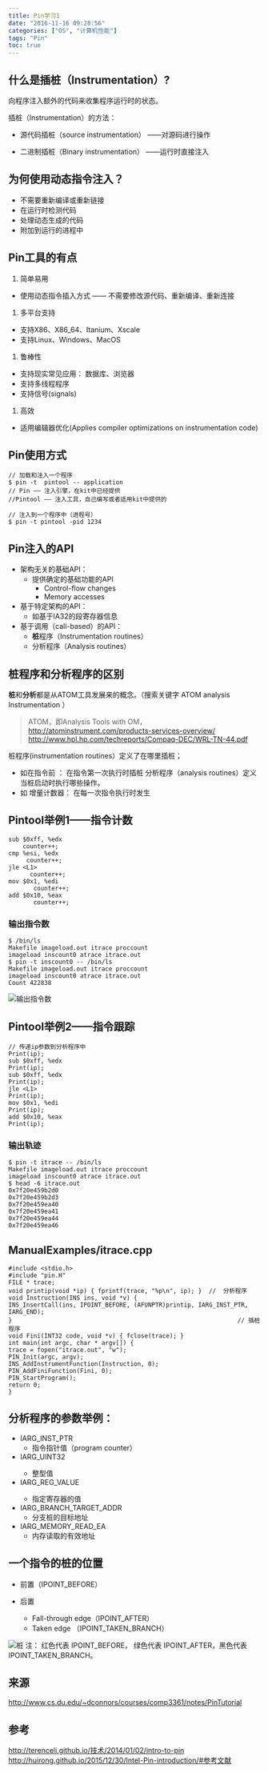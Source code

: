 ```yaml
---
title: Pin学习1
date: "2016-11-16 09:28:56"
categories: ["OS", "计算机性能"]
tags: "Pin"
toc: true
---
```



## 什么是插桩（Instrumentation）?
向程序注入额外的代码来收集程序运行时的状态。

插桩（Instrumentation）的方法：
* 源代码插桩（source instrumentation）
  ——对源码进行操作
* 二进制插桩（Binary instrumentation）
  ——运行时直接注入

  <!-- more -->

## 为何使用动态指令注入？
* 不需要重新编译或重新链接
* 在运行时检测代码
* 处理动态生成的代码
* 附加到运行的进程中

## Pin工具的有点
1. 简单易用
  * 使用动态指令插入方式
     —— 不需要修改源代码、重新编译、重新连接
1. 多平台支持
  * 支持X86、X86_64、Itanium、Xscale
  * 支持Linux、Windows、MacOS
1. 鲁棒性
  * 支持现实常见应用： 数据库、浏览器
  * 支持多线程程序
  * 支持信号(signals)
1. 高效
  * 适用编辑器优化(Applies compiler optimizations on instrumentation code)

## Pin使用方式

```
// 加载和注入一个程序
$ pin -t  pintool -- application
// Pin —— 注入引擎，在kit中已经提供
//Pintool —— 注入工具，自己编写或者适用kit中提供的

// 注入到一个程序中（进程号）
$ pin -t pintool -pid 1234
```

## Pin注入的API
+ 架构无关的基础API：
  * 提供确定的基础功能的API
     - Control-flow changes
     - Memory accesses
+ 基于特定架构的API：
  * 如基于IA32的段寄存器信息
+ 基于调用（call-based）的API：
  * **桩**程序（Instrumentation routines）
  * 分析程序（Analysis routines）

## **桩**程序和分析程序的区别
**桩**和**分析**都是从ATOM工具发展来的概念。（搜索关键字 ATOM analysis  Instrumentation ）
> ATOM，即Analysis Tools with OM， http://atominstrument.com/products-services-overview/  http://www.hpl.hp.com/techreports/Compaq-DEC/WRL-TN-44.pdf

桩程序(instrumentation routines）定义了在哪里插桩；
 * 如在指令前 ： 
     在指令第一次执行时插桩
 分析程序（analysis routines）定义当桩启动时执行哪些操作。
* 如 增量计数器：
    在每一次指令执行时发生

## Pintool举例1——指令计数
```
sub $0xff, %edx
    counter++;
cmp %esi, %edx
     counter++;
jle <L1>
      counter++;
mov $0x1, %edi
       counter++;
add $0x10, %eax
       counter++;
```
    
### 输出指令数
```
$ /bin/ls
Makefile imageload.out itrace proccount
imageload inscount0 atrace itrace.out
$ pin -t inscount0 -- /bin/ls
Makefile imageload.out itrace proccount
imageload inscount0 atrace itrace.out
Count 422838 
```
![输出指令数](http://ww3.sinaimg.cn/mw690/49735734gw1f9tqy8lixzj20sz0450vg.jpg)


## Pintool举例2——指令跟踪
```
// 传递ip参数到分析程序中
Print(ip); 
sub $0xff, %edx 
Print(ip); 
sub $0xff, %edx 
Print(ip); 
jle <L1>
Print(ip); 
mov $0x1, %edi
Print(ip); 
add $0x10, %eax
Print(ip); 
```

### 输出轨迹
```
$ pin -t itrace -- /bin/ls
Makefile imageload.out itrace proccount
imageload inscount0 atrace itrace.out
$ head -6 itrace.out
0x7f20e459b2d0
0x7f20e459b2d3
0x7f20e459ea40
0x7f20e459ea41
0x7f20e459ea44
0x7f20e459ea46
```

## ManualExamples/itrace.cpp
```
#include <stdio.h>
#include "pin.H"
FILE * trace;
void printip(void *ip) { fprintf(trace, "%p\n", ip); }  //  分析程序
void Instruction(INS ins, void *v) {
INS_InsertCall(ins, IPOINT_BEFORE, (AFUNPTR)printip, IARG_INST_PTR, IARG_END);
}                                                               // 插桩程序
void Fini(INT32 code, void *v) { fclose(trace); }
int main(int argc, char * argv[]) {
trace = fopen("itrace.out", "w");
PIN_Init(argc, argv);
INS_AddInstrumentFunction(Instruction, 0);
PIN_AddFiniFunction(Fini, 0);
PIN_StartProgram();
return 0;
}
```

## 分析程序的参数举例：
+ IARG_INST_PTR
  * 指令指针值（program counter）
+ IARG_UINT32 <value>
  * 整型值
+ IARG_REG_VALUE <register name>
  * 指定寄存器的值
+ IARG_BRANCH_TARGET_ADDR
  * 分支桩的目标地址
+ IARG_MEMORY_READ_EA
  * 内存读取的有效地址

## 一个指令的桩的位置

* 前置（IPOINT_BEFORE）

* 后置
  - Fall-through edge（IPOINT_AFTER）
  - Taken edge （IPOINT_TAKEN_BRANCH）

![桩](http://ww4.sinaimg.cn/mw690/49735734gw1f9tqyeuv6bj20nq05aaak.jpg)
注： 红色代表 IPOINT_BEFORE， 绿色代表 IPOINT_AFTER，黑色代表  IPOINT_TAKEN_BRANCH。


## 来源

http://www.cs.du.edu/~dconnors/courses/comp3361/notes/PinTutorial

## 参考
http://terenceli.github.io/技术/2014/01/02/intro-to-pin
http://huirong.github.io/2015/12/30/Intel-Pin-introduction/#参考文献